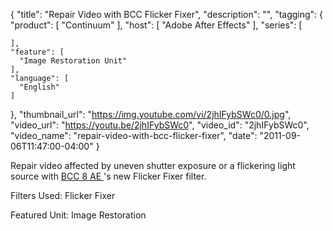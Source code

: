{
  "title": "Repair Video with BCC Flicker Fixer",
  "description": "",
  "tagging": {
    "product": [
      "Continuum"
    ],
    "host": [
      "Adobe After Effects"
    ],
    "series": [

    ],
    "feature": [
      "Image Restoration Unit"
    ],
    "language": [
      "English"
    ]
  },
  "thumbnail_url": "https://img.youtube.com/vi/2jhIFybSWc0/0.jpg",
  "video_url": "https://youtu.be/2jhIFybSWc0",
  "video_id": "2jhIFybSWc0",
  "video_name": "repair-video-with-bcc-flicker-fixer",
  "date": "2011-09-06T11:47:00-04:00"
}

Repair video affected by uneven shutter exposure or a flickering light source with [ BCC 8 AE ](/products/continuum-complete/?host=adobeHost)'s new Flicker Fixer filter.

Filters Used: Flicker Fixer

Featured Unit: Image Restoration


